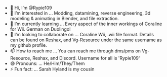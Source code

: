 - 👋 Hi, I’m @Rypie109
- 👀 I’m interested in ... Modding, datamining, reverse engineering, 3d modeling & animating in Blender, and file extraction.
- 🌱 I’m currently learning ... Every aspect of the inner workings of Coraline for Wii. German on Duolingo!
- 💞️ I’m looking to collaborate on ... Coraline Wii, .wii file format. Details can be found on Reshax, and Vg-Resource under the same username as my github profile.
- 📫 How to reach me ... You can reach me through dms/pms on Vg-Resource, Reshax, and Discord. Username for all is 'Rypie109'
- 😄 Pronouns: ... He/Him/They/Them
- ⚡ Fun fact: ... Sarah Hyland is my cousin

<!---
Rypie109/Rypie109 is a ✨ special ✨ repository because its `README.md` (this file) appears on your GitHub profile.
You can click the Preview link to take a look at your changes.
--->
